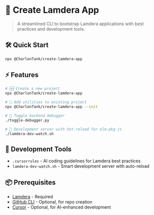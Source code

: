 # 🚀 Create Lamdera App

> A streamlined CLI to bootstrap Lamdera applications with best practices and development tools.

## 🛠️ Quick Start

```bash
npx @CharlonTank/create-lamdera-app
```

## ⚡️ Features

```bash
# 🆕 Create a new project
npx @CharlonTank/create-lamdera-app

# 🔧 Add utilities to existing project
npx @CharlonTank/create-lamdera-app --init

# 🐛 Toggle backend debugger
./toggle-debugger.py

# 🔄 Development server with hot-reload for elm-pkg-js
./lamdera-dev-watch.sh
```

## 🎯 Development Tools

- `.cursorrules` - AI coding guidelines for Lamdera best practices
- `lamdera-dev-watch.sh` - Smart development server with auto-reload

## 📦 Prerequisites

- [Lamdera](https://lamdera.com/) - Required
- [GitHub CLI](https://cli.github.com/) - Optional, for repo creation
- [Cursor](https://cursor.sh/) - Optional, for AI-enhanced development
